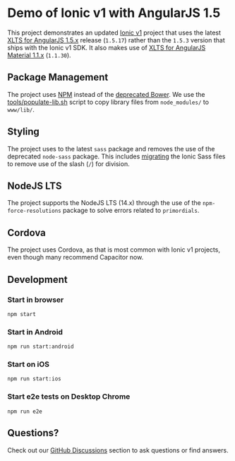 # Demo of Ionic v1 with AngularJS 1.5

This project demonstrates an updated [Ionic v1](https://ionicframework.com/docs/v1/) project that uses the
latest [XLTS for AngularJS 1.5.x](https://xlts.dev/angularjs) release (`1.5.17`) rather than the `1.5.3` version
that ships with the Ionic v1 SDK. It also makes use of
[XLTS for AngularJS Material 1.1.x](https://material.angularjs.xlts.dev/1.1.30/) (`1.1.30`).

## Package Management

The project uses [NPM](https://www.npmjs.com/) instead of the
[deprecated Bower](https://bower.io/blog/2017/how-to-migrate-away-from-bower/). We use the
[tools/populate-lib.sh](tools/populate-lib.sh) script to copy library files from `node_modules/` to
`www/lib/`.

## Styling

The project uses to the latest `sass` package and removes the use of the deprecated `node-sass` package. This
includes [migrating](https://sass-lang.com/documentation/breaking-changes/slash-div) the Ionic Sass files to
remove use of the slash (`/`) for division.

## NodeJS LTS

The project supports the NodeJS LTS (14.x) through the use of the `npm-force-resolutions` package to solve
errors related to `primordials`.

## Cordova

The project uses Cordova, as that is most common with Ionic v1 projects, even though many recommend Capacitor
now.

## Development

### Start in browser

`npm start`

### Start in Android

`npm run start:android`

### Start on iOS

`npm run start:ios`

### Start e2e tests on Desktop Chrome

`npm run e2e`

## Questions?

Check out our [GitHub Discussions](https://github.com/xlts-dev/angularjs-ionic-v1/discussions) section to
ask questions or find answers.